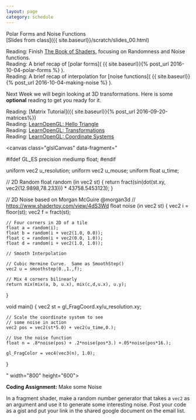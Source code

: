 ```yaml
---
layout: page
category: schedule
---
```


Polar Forms and Noise Functions  
[Slides from class]({{ site.baseurl}}/scratch/slides_00.html)

Reading: Finish [The Book of Shaders](https://thebookofshaders.com/), focusing on Randomness and Noise functions.  
Reading: A brief recap of [polar forms]( {{ site.baseurl}}{% post_url 2016-10-04-polar-forms %} ).  
Reading: A brief recap of interpolation for [noise functions]( {{ site.baseurl}}{% post_url 2016-10-04-making-noise %} ).  

Next Week we will begin looking at 3D transformations.  Here is some **optional** reading to get you ready for it.

Reading: [Matrix Tutorial]({{ site.baseurl}}{% post_url 2016-09-20-matrices%})  
Reading: [LearnOpenGL: Hello Triangle](http://learnopengl.com/#!Getting-started/Hello-Triangle)  
Reading: [LearnOpenGL: Transformations](http://learnopengl.com/#!Getting-started/Transformations)  
Reading: [LearnOpenGL: Coordinate Systems](http://learnopengl.com/#!Getting-started/Coordinate-Systems)  


<script type="text/javascript" src="https://rawgit.com/patriciogonzalezvivo/glslCanvas/master/build/GlslCanvas.js"></script>

<canvas class="glslCanvas" data-fragment="

#ifdef GL_ES
precision mediump float;
#endif

uniform vec2 u_resolution;
uniform vec2 u_mouse;
uniform float u_time;

// 2D Random
float random (in vec2 st) { 
    return fract(sin(dot(st.xy,
                         vec2(12.9898,78.233)))
                 * 43758.5453123);
}

// 2D Noise based on Morgan McGuire @morgan3d
// https://www.shadertoy.com/view/4dS3Wd
float noise (in vec2 st) {
    vec2 i = floor(st);
    vec2 f = fract(st);

    // Four corners in 2D of a tile
    float a = random(i);
    float b = random(i + vec2(1.0, 0.0));
    float c = random(i + vec2(0.0, 1.0));
    float d = random(i + vec2(1.0, 1.0));

    // Smooth Interpolation

    // Cubic Hermine Curve.  Same as SmoothStep()
    vec2 u = smoothstep(0.,1.,f);

    // Mix 4 corners bilinearly
    return mix(mix(a, b, u.x), mix(c,d,u.x), u.y);
}

void main() {
    vec2 st = gl_FragCoord.xy/u_resolution.xy;

    // Scale the coordinate system to see
    // some noise in action
    vec2 pos = vec2(st*5.0) + vec2(u_time,0.);

    // Use the noise function
    float n = .8*noise(pos) + .2*noise(pos*3.) +.05*noise(pos*16.);

    gl_FragColor = vec4(vec3(n), 1.0);
}

"
width="800" height="600"> </canvas>


**Coding Assignment:** Make some Noise

In a fragment shader, make a random number generator that takes a `vec2` as an argument and use it to generate some interesting noise.  Post your code as a gist and put your link in the shared google document on the email list.


